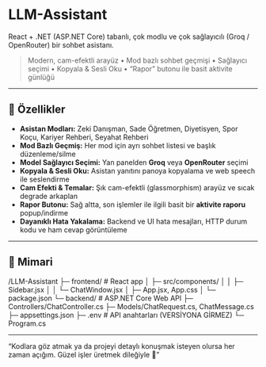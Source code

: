 # LLM-Assistant

React + .NET (ASP.NET Core) tabanlı, çok modlu ve çok sağlayıcılı (Groq / OpenRouter) bir sohbet asistanı.

> Modern, cam-efektli arayüz • Mod bazlı sohbet geçmişi • Sağlayıcı seçimi • Kopyala & Sesli Oku • “Rapor” butonu ile basit aktivite günlüğü

---

## 🎯 Özellikler

- **Asistan Modları:** Zeki Danışman, Sade Öğretmen, Diyetisyen, Spor Koçu, Kariyer Rehberi, Seyahat Rehberi  
- **Mod Bazlı Geçmiş:** Her mod için ayrı sohbet listesi ve başlık düzenleme/silme
- **Model Sağlayıcı Seçimi:** Yan panelden **Groq** veya **OpenRouter** seçimi
- **Kopyala & Sesli Oku:** Asistan yanıtını panoya kopyalama ve web speech ile seslendirme
- **Cam Efekti & Temalar:** Şık cam-efektli (glassmorphism) arayüz ve sıcak degrade arkaplan
- **Rapor Butonu:** Sağ altta, son işlemler ile ilgili basit bir **aktivite raporu** popup/indirme
- **Dayanıklı Hata Yakalama:** Backend ve UI hata mesajları, HTTP durum kodu ve ham cevap görüntüleme

---

## 🧱 Mimari
/LLM-Assistant
├─ frontend/ # React app
│ ├─ src/components/
│ │ ├─ Sidebar.jsx
│ │ └─ ChatWindow.jsx
│ ├─ App.jsx, App.css
│ └─ package.json
└─ backend/ # ASP.NET Core Web API
├─ Controllers/ChatController.cs
├─ Models/ChatRequest.cs, ChatMessage.cs
├─ appsettings.json
├─ .env # API anahtarları (VERSİYONA GİRMEZ)
└─ Program.cs

---

“Kodlara göz atmak ya da projeyi detaylı konuşmak isteyen olursa her zaman açığım. Güzel işler üretmek dileğiyle 🙌”
